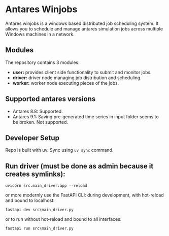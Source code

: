 # Antares Winjobs
Antares winjobs is a windows based distributed job scheduling system. 
It allows you to schedule and manage antares simulation jobs across multiple Windows machines in a network.

## Modules
The repository contains 3 modules:
- **user:** provides client side functionality to submit and monitor jobs.
- **driver:** driver node managing job distribution and scheduling.
- **worker:** worker node executing pieces of the jobs.

## Supported antares versions
- Antares 8.8: Supported.
- Antares 9.1: Saving pre-generated time series in input folder seems to be broken. Not supported.

## Developer Setup
Repo is built with uv.
Sync using `uv sync` command.

## Run driver (must be done as admin because it creates symlinks):
```commandline
uvicorn src.main_driver:app --reload
```
or more modernly use the FastAPI CLI:
during development, with hot-reload and bound to localhost:
```commandline
fastapi dev src\main_driver.py
```
or to run without hot-reload and bound to all interfaces:
```commandline
fastapi run src\main_driver.py
```